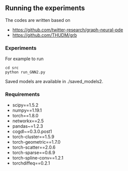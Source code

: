 
## Running the experiments
The codes are written based on 
- https://github.com/twitter-research/graph-neural-pde
- https://github.com/THUDM/grb

### Experiments
For example to run 
```
cd src
python run_GNN2.py 
```
Saved models are available in ./saved_models2.

### Requirements

* scipy==1.5.2
* numpy==1.19.1
* torch==1.8.0
* networkx==2.5
* pandas~=1.2.3
* cogdl~=0.3.0.post1
* torch-cluster==1.5.9
* torch-geometric==1.7.0
* torch-scatter==2.0.6
* torch-sparse==0.6.9
* torch-spline-conv==1.2.1
* torchdiffeq==0.2.1
